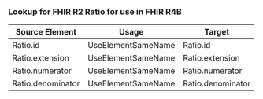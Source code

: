 ### Lookup for FHIR R2 Ratio for use in FHIR R4B

| Source Element | Usage | Target |
| -------------- | ----- | ------ |
| Ratio.id | UseElementSameName | Ratio.id |
| Ratio.extension | UseElementSameName | Ratio.extension |
| Ratio.numerator | UseElementSameName | Ratio.numerator |
| Ratio.denominator | UseElementSameName | Ratio.denominator |
